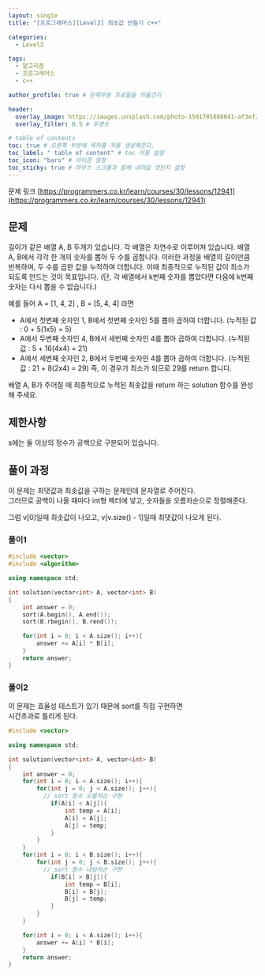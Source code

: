 ```yaml
---
layout: single
title: "[프로그래머스][Level2] 최솟값 만들기 c++"

categories:
  - Level2

tags:
  - 알고리즘
  - 프로그래머스
  - c++

author_profile: true # 왼쪽부분 프로필을 띄울건지

header:
  overlay_image: https://images.unsplash.com/photo-1501785888041-af3ef285b470?ixlib=rb-1.2.1&ixid=eyJhcHBfaWQiOjEyMDd9&auto=format&fit=crop&w=1350&q=80
  overlay_filter: 0.5 # 투명도

# table of contents
toc: true # 오른쪽 부분에 목차를 자동 생성해준다.
toc_label: " table of content" # toc 이름 설정
toc_icon: "bars" # 아이콘 설정
toc_sticky: true # 마우스 스크롤과 함께 내려갈 것인지 설정
---
```


문제 링크 [https://programmers.co.kr/learn/courses/30/lessons/12941](https://programmers.co.kr/learn/courses/30/lessons/12941)

## 문제

길이가 같은 배열 A, B 두개가 있습니다. 각 배열은 자연수로 이루어져 있습니다.
배열 A, B에서 각각 한 개의 숫자를 뽑아 두 수를 곱합니다. 이러한 과정을 배열의 길이만큼 반복하며, 두 수를 곱한 값을 누적하여 더합니다. 이때 최종적으로 누적된 값이 최소가 되도록 만드는 것이 목표입니다. (단, 각 배열에서 k번째 숫자를 뽑았다면 다음에 k번째 숫자는 다시 뽑을 수 없습니다.)

예를 들어 A = [1, 4, 2] , B = [5, 4, 4] 라면

- A에서 첫번째 숫자인 1, B에서 첫번째 숫자인 5를 뽑아 곱하여 더합니다. (누적된 값 : 0 + 5(1x5) = 5)
- A에서 두번째 숫자인 4, B에서 세번째 숫자인 4를 뽑아 곱하여 더합니다. (누적된 값 : 5 + 16(4x4) = 21)
- A에서 세번째 숫자인 2, B에서 두번째 숫자인 4를 뽑아 곱하여 더합니다. (누적된 값 : 21 + 8(2x4) = 29)
  즉, 이 경우가 최소가 되므로 29를 return 합니다.

배열 A, B가 주어질 때 최종적으로 누적된 최솟값을 return 하는 solution 함수를 완성해 주세요.

## 제한사항

s에는 둘 이상의 정수가 공백으로 구분되어 있습니다.

## 풀이 과정

이 문제는 최댓값과 최솟값을 구하는 문제인데 문자열로 주어진다.  
그러므로 공백이 나올 때마다 int형 벡터에 넣고, 숫자들을 오름차순으로 정렬해준다.

그럼 v[0]일때 최솟값이 나오고, v[v.size() - 1]일때 최댓값이 나오게 된다.

### 풀이1

```c++
#include <vector>
#include <algorithm>

using namespace std;

int solution(vector<int> A, vector<int> B)
{
    int answer = 0;
    sort(A.begin(), A.end());
    sort(B.rbegin(), B.rend());

    for(int i = 0; i < A.size(); i++){
        answer += A[i] * B[i];
    }
    return answer;
}
```

### 풀이2

이 문제는 효율성 테스트가 있기 때문에 sort를 직접 구현하면  
시간초과로 틀리게 된다.

```c++
#include <vector>

using namespace std;

int solution(vector<int> A, vector<int> B)
{
    int answer = 0;
    for(int i = 0; i < A.size(); i++){
        for(int j = 0; j < A.size(); j++){
          // sort 함수 오름차순 구현
            if(A[i] < A[j]){
                int temp = A[i];
                A[i] = A[j];
                A[j] = temp;
            }
        }
    }
    for(int i = 0; i < B.size(); i++){
        for(int j = 0; j < B.size(); j++){
          // sort 함수 내림차순 구현
            if(B[i] > B[j]){
                int temp = B[i];
                B[i] = B[j];
                B[j] = temp;
            }
        }
    }

    for(int i = 0; i < A.size(); i++){
        answer += A[i] * B[i];
    }
    return answer;
}
```

